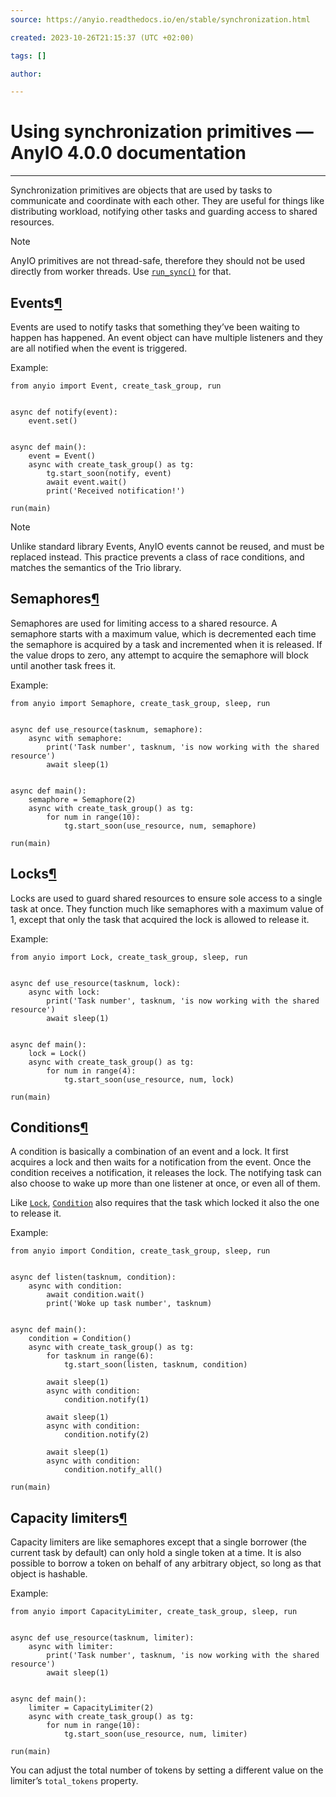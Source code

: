 ```yaml
---
source: https://anyio.readthedocs.io/en/stable/synchronization.html

created: 2023-10-26T21:15:37 (UTC +02:00)

tags: []

author: 

---
```

# Using synchronization primitives — AnyIO 4.0.0 documentation
---
Synchronization primitives are objects that are used by tasks to communicate and coordinate with each other. They are useful for things like distributing workload, notifying other tasks and guarding access to shared resources.

Note

AnyIO primitives are not thread-safe, therefore they should not be used directly from worker threads. Use [`run_sync()`](https://anyio.readthedocs.io/en/stable/api.html#anyio.from_thread.run_sync "anyio.from_thread.run_sync") for that.

## Events[¶](https://anyio.readthedocs.io/en/stable/synchronization.html#events "Link to this heading")

Events are used to notify tasks that something they’ve been waiting to happen has happened. An event object can have multiple listeners and they are all notified when the event is triggered.

Example:

```
from anyio import Event, create_task_group, run


async def notify(event):
    event.set()


async def main():
    event = Event()
    async with create_task_group() as tg:
        tg.start_soon(notify, event)
        await event.wait()
        print('Received notification!')

run(main)

```

Note

Unlike standard library Events, AnyIO events cannot be reused, and must be replaced instead. This practice prevents a class of race conditions, and matches the semantics of the Trio library.

## Semaphores[¶](https://anyio.readthedocs.io/en/stable/synchronization.html#semaphores "Link to this heading")

Semaphores are used for limiting access to a shared resource. A semaphore starts with a maximum value, which is decremented each time the semaphore is acquired by a task and incremented when it is released. If the value drops to zero, any attempt to acquire the semaphore will block until another task frees it.

Example:

```
from anyio import Semaphore, create_task_group, sleep, run


async def use_resource(tasknum, semaphore):
    async with semaphore:
        print('Task number', tasknum, 'is now working with the shared resource')
        await sleep(1)


async def main():
    semaphore = Semaphore(2)
    async with create_task_group() as tg:
        for num in range(10):
            tg.start_soon(use_resource, num, semaphore)

run(main)

```

## Locks[¶](https://anyio.readthedocs.io/en/stable/synchronization.html#locks "Link to this heading")

Locks are used to guard shared resources to ensure sole access to a single task at once. They function much like semaphores with a maximum value of 1, except that only the task that acquired the lock is allowed to release it.

Example:

```
from anyio import Lock, create_task_group, sleep, run


async def use_resource(tasknum, lock):
    async with lock:
        print('Task number', tasknum, 'is now working with the shared resource')
        await sleep(1)


async def main():
    lock = Lock()
    async with create_task_group() as tg:
        for num in range(4):
            tg.start_soon(use_resource, num, lock)

run(main)

```

## Conditions[¶](https://anyio.readthedocs.io/en/stable/synchronization.html#conditions "Link to this heading")

A condition is basically a combination of an event and a lock. It first acquires a lock and then waits for a notification from the event. Once the condition receives a notification, it releases the lock. The notifying task can also choose to wake up more than one listener at once, or even all of them.

Like [`Lock`](https://anyio.readthedocs.io/en/stable/api.html#anyio.Lock "anyio.Lock"), [`Condition`](https://anyio.readthedocs.io/en/stable/api.html#anyio.Condition "anyio.Condition") also requires that the task which locked it also the one to release it.

Example:

```
from anyio import Condition, create_task_group, sleep, run


async def listen(tasknum, condition):
    async with condition:
        await condition.wait()
        print('Woke up task number', tasknum)


async def main():
    condition = Condition()
    async with create_task_group() as tg:
        for tasknum in range(6):
            tg.start_soon(listen, tasknum, condition)

        await sleep(1)
        async with condition:
            condition.notify(1)

        await sleep(1)
        async with condition:
            condition.notify(2)

        await sleep(1)
        async with condition:
            condition.notify_all()

run(main)

```

## Capacity limiters[¶](https://anyio.readthedocs.io/en/stable/synchronization.html#capacity-limiters "Link to this heading")

Capacity limiters are like semaphores except that a single borrower (the current task by default) can only hold a single token at a time. It is also possible to borrow a token on behalf of any arbitrary object, so long as that object is hashable.

Example:

```
from anyio import CapacityLimiter, create_task_group, sleep, run


async def use_resource(tasknum, limiter):
    async with limiter:
        print('Task number', tasknum, 'is now working with the shared resource')
        await sleep(1)


async def main():
    limiter = CapacityLimiter(2)
    async with create_task_group() as tg:
        for num in range(10):
            tg.start_soon(use_resource, num, limiter)

run(main)

```

You can adjust the total number of tokens by setting a different value on the limiter’s `total_tokens` property.
